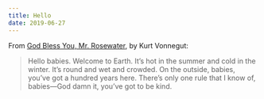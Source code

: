 ```yaml
---
title: Hello
date: 2019-06-27
---
```


From [God Bless You, Mr. Rosewater](https://en.wikipedia.org/wiki/God_Bless_You,_Mr._Rosewater), by Kurt Vonnegut:

> Hello babies. Welcome to Earth. It’s hot in the summer and cold in the winter. It’s round and wet and crowded. On the outside, babies, you’ve got a hundred years here. There’s only one rule that I know of, babies—God damn it, you’ve got to be kind.
